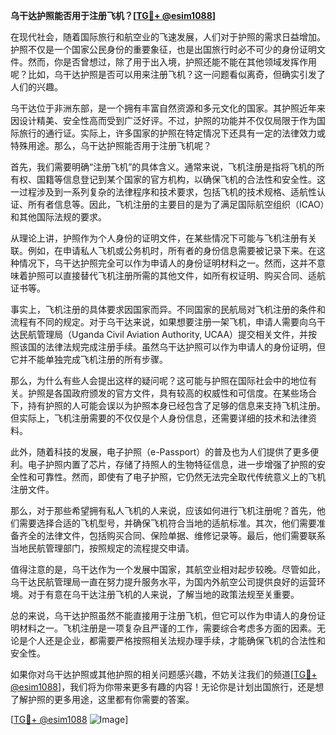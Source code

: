 **乌干达护照能否用于注册飞机？[[TG💪+ @esim1088](https://t.me/s/esim1088)]**

在现代社会，随着国际旅行和航空业的飞速发展，人们对于护照的需求日益增加。护照不仅是一个国家公民身份的重要象征，也是出国旅行时必不可少的身份证明文件。然而，你是否曾想过，除了用于出入境，护照还能不能在其他领域发挥作用呢？比如，乌干达护照是否可以用来注册飞机？这一问题看似离奇，但确实引发了人们的兴趣。

乌干达位于非洲东部，是一个拥有丰富自然资源和多元文化的国家。其护照近年来因设计精美、安全性高而受到广泛好评。不过，护照的功能并不仅仅局限于作为国际旅行的通行证。实际上，许多国家的护照在特定情况下还具有一定的法律效力或特殊用途。那么，乌干达护照能否用于注册飞机呢？

首先，我们需要明确“注册飞机”的具体含义。通常来说，飞机注册是指将飞机的所有权、国籍等信息登记到某个国家的官方机构，以确保飞机的合法性和安全性。这一过程涉及到一系列复杂的法律程序和技术要求，包括飞机的技术规格、适航性认证、所有者信息等。因此，飞机注册的主要目的是为了满足国际航空组织（ICAO）和其他国际法规的要求。

从理论上讲，护照作为个人身份的证明文件，在某些情况下可能与飞机注册有关联。例如，在申请私人飞机或公务机时，所有者的身份信息需要被记录下来。在这种情况下，乌干达护照完全可以作为申请人的身份证明材料之一。然而，这并不意味着护照可以直接替代飞机注册所需的其他文件，如所有权证明、购买合同、适航证书等。

事实上，飞机注册的具体要求因国家而异。不同国家的民航局对飞机注册的条件和流程有不同的规定。对于乌干达来说，如果想要注册一架飞机，申请人需要向乌干达民航管理局（Uganda Civil Aviation Authority, UCAA）提交相关文件，并按照该国的法律法规完成注册手续。虽然乌干达护照可以作为申请人的身份证明，但它并不能单独完成飞机注册的所有步骤。

那么，为什么有些人会提出这样的疑问呢？这可能与护照在国际社会中的地位有关。护照是各国政府颁发的官方文件，具有较高的权威性和可信度。在某些场合下，持有护照的人可能会误以为护照本身已经包含了足够的信息来支持飞机注册。但实际上，飞机注册需要的不仅仅是个人身份信息，还需要详细的技术和法律资料。

此外，随着科技的发展，电子护照（e-Passport）的普及也为人们提供了更多便利。电子护照内置了芯片，存储了持照人的生物特征信息，进一步增强了护照的安全性和可靠性。然而，即使有了电子护照，它仍然无法完全取代传统意义上的飞机注册文件。

那么，对于那些希望拥有私人飞机的人来说，应该如何进行飞机注册呢？首先，他们需要选择合适的飞机型号，并确保飞机符合当地的适航标准。其次，他们需要准备齐全的法律文件，包括购买合同、保险单据、维修记录等。最后，他们需要联系当地民航管理部门，按照规定的流程提交申请。

值得注意的是，乌干达作为一个发展中国家，其航空业相对起步较晚。尽管如此，乌干达民航管理局一直在努力提升服务水平，为国内外航空公司提供良好的运营环境。对于有意在乌干达注册飞机的人来说，了解当地的政策法规至关重要。

总的来说，乌干达护照虽然不能直接用于注册飞机，但它可以作为申请人的身份证明材料之一。飞机注册是一项复杂且严谨的工作，需要综合考虑多方面的因素。无论是个人还是企业，都需要严格按照相关法规办理手续，才能确保飞机的合法性和安全性。

如果你对乌干达护照或其他护照的相关问题感兴趣，不妨关注我们的频道[[TG💪+ @esim1088](https://t.me/s/esim1088)]，我们将为你带来更多有趣的内容！无论你是计划出国旅行，还是想了解护照的更多用途，这里都有你需要的答案。

[[TG💪+ @esim1088](https://t.me/s/esim1088) ![Image](https://i.postimg.cc/4NQfJmqS/Snipaste-2025-05-13-00-14-12.png)]